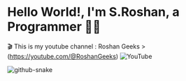 

# Hello World!, I'm S.Roshan, a Programmer 👋🏼
🎬 This is my youtube channel : Roshan Geeks >(https://youtube.com/@RoshanGeeks) ![YouTube](https://img.shields.io/badge/YouTube-%23FF0000.svg?logo=YouTube&logoColor=white)



<picture>
  <source media="(prefers-color-scheme: dark)" srcset="https://raw.githubusercontent.com/tobiasmeyhoefer/tobiasmeyhoefer/output/github-snake-dark.svg" />
  <source media="(prefers-color-scheme: light)" srcset="https://raw.githubusercontent.com/tobiasmeyhoefer/tobiasmeyhoefer/output/github-snake.svg" />
  <img alt="github-snake" src="https://raw.githubusercontent.com/tobiasmeyhoefer/tobiasmeyhoefer/output/github-snake.svg" />
</picture>
